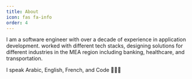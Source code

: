```yaml
---
title: About
icon: fas fa-info
order: 4
---
```


I am a software engineer with over a decade of experience in application development. worked with different tech stacks, designing solutions for different industries in the MEA region including banking, healthcare, and transportation.

I speak Arabic, English, French, and Code 👨🏼‍💻
